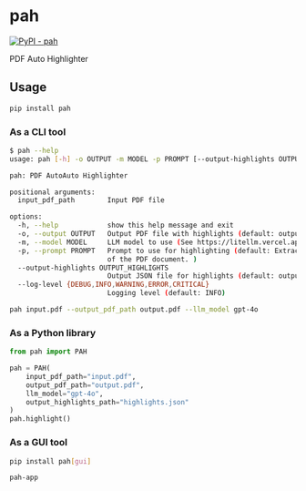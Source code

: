 # pah

[![PyPI - pah](https://img.shields.io/pypi/v/pah)](https://pypi.org/project/pah/)

PDF Auto Highlighter

## Usage

```bash
pip install pah
```

### As a CLI tool

```bash
$ pah --help
usage: pah [-h] -o OUTPUT -m MODEL -p PROMPT [--output-highlights OUTPUT_HIGHLIGHTS] [--log-level {DEBUG,INFO,WARNING,ERROR,CRITICAL}] input_pdf_path

pah: PDF AutoAuto Highlighter

positional arguments:
  input_pdf_path        Input PDF file

options:
  -h, --help            show this help message and exit
  -o, --output OUTPUT   Output PDF file with highlights (default: output\example_highlighted.pdf)
  -m, --model MODEL     LLM model to use (See https://litellm.vercel.app/docs/providers)
  -p, --prompt PROMPT   Prompt to use for highlighting (default: Extract the most important sections of the text for helping the user understand the content
                        of the PDF document. )
  --output-highlights OUTPUT_HIGHLIGHTS
                        Output JSON file for highlights (default: output\highlights.json)
  --log-level {DEBUG,INFO,WARNING,ERROR,CRITICAL}
                        Logging level (default: INFO)
```

```bash
pah input.pdf --output_pdf_path output.pdf --llm_model gpt-4o
```

### As a Python library

```python
from pah import PAH

pah = PAH(
    input_pdf_path="input.pdf",
    output_pdf_path="output.pdf",
    llm_model="gpt-4o",
    output_highlights_path="highlights.json"
)
pah.highlight()
```

### As a GUI tool

```bash
pip install pah[gui]
```

```bash
pah-app
```
